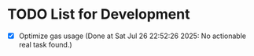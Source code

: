 # TODO List for Development

- [x] Optimize gas usage  (Done at Sat Jul 26 22:52:26 2025: No actionable real task found.)